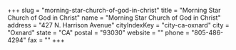 +++
slug = "morning-star-church-of-god-in-christ"
title = "Morning Star Church of God in Christ"
name = "Morning Star Church of God in Christ"
address = "427 N. Harrison Avenue"
cityIndexKey = "city-ca-oxnard"
city = "Oxnard"
state = "CA"
postal = "93030"
website = ""
phone = "805-486-4294"
fax = ""
+++
